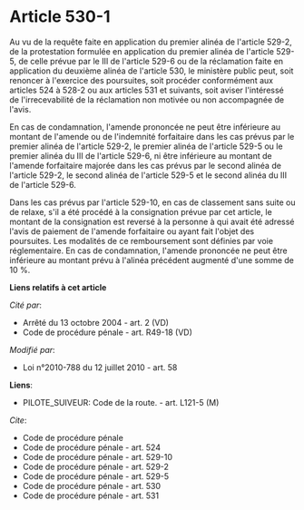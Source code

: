 # Article 530-1

Au vu de la requête faite en application du premier alinéa de l'article 529-2, de la protestation formulée en application du
premier alinéa de l'article 529-5, de celle prévue par le III de l'article 529-6 ou de la réclamation faite en application du
deuxième alinéa de l'article 530, le ministère public peut, soit renoncer à l'exercice des poursuites, soit procéder
conformément aux articles 524 à 528-2 ou aux articles 531 et suivants, soit aviser l'intéressé de l'irrecevabilité de la
réclamation non motivée ou non accompagnée de l'avis. 

En cas de condamnation, l'amende prononcée ne peut être inférieure au montant de l'amende ou de l'indemnité forfaitaire dans
les cas prévus par le premier alinéa de l'article 529-2, le premier alinéa de l'article 529-5 ou le premier alinéa du III de
l'article 529-6, ni être inférieure au montant de l'amende forfaitaire majorée dans les cas prévus par le second alinéa de
l'article 529-2, le second alinéa de l'article 529-5 et le second alinéa du III de l'article 529-6. 

Dans les cas prévus par l'article 529-10, en cas de classement sans suite ou de relaxe, s'il a été procédé à la consignation
prévue par cet article, le montant de la consignation est reversé à la personne à qui avait été adressé l'avis de paiement de
l'amende forfaitaire ou ayant fait l'objet des poursuites. Les modalités de ce remboursement sont définies par voie
réglementaire. En cas de condamnation, l'amende prononcée ne peut être inférieure au montant prévu à l'alinéa précédent
augmenté d'une somme de 10 %.

**Liens relatifs à cet article**

_Cité par_:

  - Arrêté du 13 octobre 2004 - art. 2 (VD)
  - Code de procédure pénale - art. R49-18 (VD)

_Modifié par_:

  - Loi n°2010-788 du 12 juillet 2010 - art. 58

**Liens**:

  - PILOTE_SUIVEUR: Code de la route. - art. L121-5 (M)

_Cite_:

  - Code de procédure pénale
  - Code de procédure pénale - art. 524
  - Code de procédure pénale - art. 529-10
  - Code de procédure pénale - art. 529-2
  - Code de procédure pénale - art. 529-5
  - Code de procédure pénale - art. 530
  - Code de procédure pénale - art. 531
